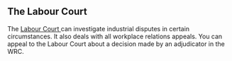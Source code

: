 ##  The Labour Court

The [ Labour Court ](https://www.labourcourt.ie/en/) can investigate
industrial disputes in certain circumstances. It also deals with all workplace
relations appeals. You can appeal to the Labour Court about a decision made by
an adjudicator in the WRC.
